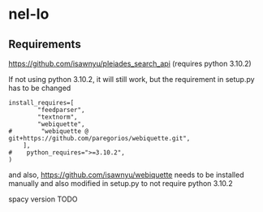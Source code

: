 # nel-lo
## Requirements
https://github.com/isawnyu/pleiades_search_api (requires python 3.10.2)

If not using python 3.10.2, it will still work, but the requirement in setup.py has to be changed
```
install_requires=[
        "feedparser",
        "textnorm",
        "webiquette",
#        "webiquette @ git+https://github.com/paregorios/webiquette.git",
    ],
#    python_requires=">=3.10.2",
)
```

and also, https://github.com/isawnyu/webiquette needs to be installed manually and also modified in setup.py to not require python 3.10.2

spacy version TODO

